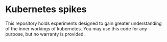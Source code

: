 # Kubernetes spikes

This repository holds experiments designed to gain greater understanding of the inner workings of kubernetes. You may use this code for any purpose, but no warranty is provided.